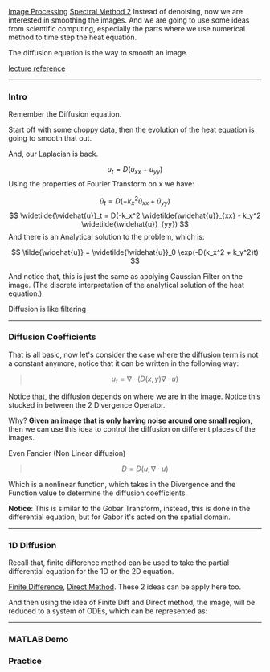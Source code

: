 [Image Processing](Image%20Processing.md)
[Spectral Method 2](../AMATH%20581%20Scientific%20Computing/Spectral%20Method%202.md)
Instead of denoising, now we are interested in smoothing the images. 
And we are going to use some ideas from scientific computing, especially the parts where we use numerical method to time step the heat equation. 

The diffusion equation is the way to smooth an image. 

[lecture reference](https://www.youtube.com/watch?v=m1YqnJNziWU&feature=youtu.be&ab_channel=NathanKutz)

---

### Intro
Remember the Diffusion equation. 

Start off with some choppy data, then the evolution of the heat equation is going to smooth that out. 

And, our Laplacian is back. 

$$
u_t = D(u_{xx} + u_{yy})
$$
Using the properties of Fourier Transform on $x$ we have: 

$$
\widehat{u}_t = D(-k_x^2 \widehat{u}_{xx} + \widehat{u}_{yy})
$$
$$
\widetilde{\widehat{u}}_t = D(-k_x^2 \widetilde{\widehat{u}}_{xx} - k_y^2 \widetilde{\widehat{u}}_{yy})
$$
And there is an Analytical solution to the problem, which is: 

$$
\tilde{\widehat{u}}  = \widetilde{\widehat{u}}_0 \exp(-D(k_x^2 + k_y^2)t)
$$

And notice that, this is just the same as applying Gaussian Filter on the image. (The discrete interpretation of the analytical solution of the heat equation.)

Diffusion is like filtering

---
### Diffusion Coefficients 

That is all basic, now let's consider the case where the diffusion term is not a constant anymore, notice that it can be written in the following way: 

> $$
> u_t = \nabla\cdot(D(x, y)\nabla\cdot u)
> $$

Notice  that, the diffusion depends on where we are in the image. Notice this stucked in between the 2 Divergence Operator. 

Why? 
**Given an image that is only having noise around one small region,** then we can use this idea to control the diffusion on different places of the images. 

Even Fancier (Non Linear diffusion)
> $$
> D = D(u, \nabla\cdot u)
> $$

Which is a nonlinear function, which takes in the Divergence and the Function value to determine the diffusion coefficients. 

**Notice**: This is similar to the Gobar Transform, instead, this is done in the differential equation, but for Gabor it's acted on the spatial domain.

---
### 1D Diffusion

Recall that, finite difference method can be used to take the partial differential equation for the 1D or the 2D equation. 

[Finite Difference](../AMATH%20581%20Scientific%20Computing/Finite%20Difference.md), [Direct Method](../AMATH%20581%20Scientific%20Computing/Direct%20Method.md). These 2 ideas can be apply here too. 

And then using the idea of Finite Diff and Direct method, the image, will be reduced to a system of ODEs, which can be represented as: 

---
### MATLAB Demo

### Practice